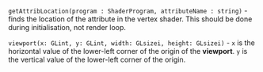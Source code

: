 `getAttribLocation(program : ShaderProgram, attributeName : string)` - finds the location of the attribute in the vertex shader. This should be done during initialisation, not render loop.

`viewport(x: GLint, y: GLint, width: GLsizei, height: GLsizei)` - `x` is the horizontal value of the lower-left corner of the origin of the __viewport__. `y` is the vertical value of the lower-left corner of the origin.

